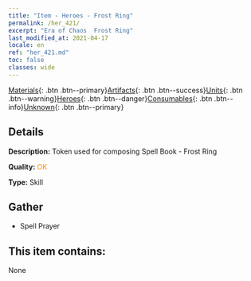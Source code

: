 ```yaml
---
title: "Item - Heroes - Frost Ring"
permalink: /her_421/
excerpt: "Era of Chaos  Frost Ring"
last_modified_at: 2021-04-17
locale: en
ref: "her_421.md"
toc: false
classes: wide
---
```

 [Materials](/Items/){: .btn .btn--primary}[Artifacts](/Items/Artifacts/){: .btn .btn--success}[Units](/Items/Units/){: .btn .btn--warning}[Heroes](/Items/Heroes/){: .btn .btn--danger}[Consumables](/Items/Consumables/){: .btn .btn--info}[Unknown](/Items/Unknown/){: .btn .btn--primary}

## Details
 **Description:** Token used for composing Spell Book - Frost Ring

 **Quality:** <span style="color: #FF8C00">OK</span>

 **Type:** Skill

## Gather

*    Spell Prayer 

## This item contains:

  None

